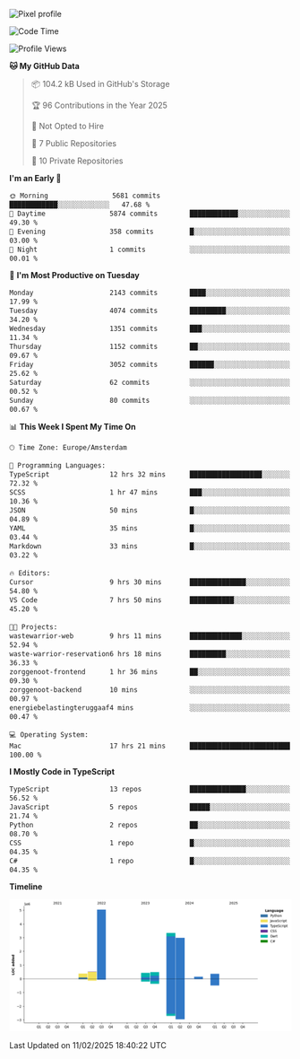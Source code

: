 ![Pixel profile](https://pixel-profile.vercel.app/api/github-stats?username=Atchferox&screen_effect=true&theme=rainbow
)


<!--START_SECTION:waka-->
![Code Time](http://img.shields.io/badge/Code%20Time-527%20hrs%2010%20mins-blue)

![Profile Views](http://img.shields.io/badge/Profile%20Views-0-blue)

**🐱 My GitHub Data** 

> 📦 104.2 kB Used in GitHub's Storage 
 > 
> 🏆 96 Contributions in the Year 2025
 > 
> 🚫 Not Opted to Hire
 > 
> 📜 7 Public Repositories 
 > 
> 🔑 10 Private Repositories 
 > 
**I'm an Early 🐤** 

```text
🌞 Morning                5681 commits        ████████████░░░░░░░░░░░░░   47.68 % 
🌆 Daytime                5874 commits        ████████████░░░░░░░░░░░░░   49.30 % 
🌃 Evening                358 commits         █░░░░░░░░░░░░░░░░░░░░░░░░   03.00 % 
🌙 Night                  1 commits           ░░░░░░░░░░░░░░░░░░░░░░░░░   00.01 % 
```
📅 **I'm Most Productive on Tuesday** 

```text
Monday                   2143 commits        ████░░░░░░░░░░░░░░░░░░░░░   17.99 % 
Tuesday                  4074 commits        █████████░░░░░░░░░░░░░░░░   34.20 % 
Wednesday                1351 commits        ███░░░░░░░░░░░░░░░░░░░░░░   11.34 % 
Thursday                 1152 commits        ██░░░░░░░░░░░░░░░░░░░░░░░   09.67 % 
Friday                   3052 commits        ██████░░░░░░░░░░░░░░░░░░░   25.62 % 
Saturday                 62 commits          ░░░░░░░░░░░░░░░░░░░░░░░░░   00.52 % 
Sunday                   80 commits          ░░░░░░░░░░░░░░░░░░░░░░░░░   00.67 % 
```


📊 **This Week I Spent My Time On** 

```text
🕑︎ Time Zone: Europe/Amsterdam

💬 Programming Languages: 
TypeScript               12 hrs 32 mins      ██████████████████░░░░░░░   72.32 % 
SCSS                     1 hr 47 mins        ███░░░░░░░░░░░░░░░░░░░░░░   10.36 % 
JSON                     50 mins             █░░░░░░░░░░░░░░░░░░░░░░░░   04.89 % 
YAML                     35 mins             █░░░░░░░░░░░░░░░░░░░░░░░░   03.44 % 
Markdown                 33 mins             █░░░░░░░░░░░░░░░░░░░░░░░░   03.22 % 

🔥 Editors: 
Cursor                   9 hrs 30 mins       ██████████████░░░░░░░░░░░   54.80 % 
VS Code                  7 hrs 50 mins       ███████████░░░░░░░░░░░░░░   45.20 % 

🐱‍💻 Projects: 
wastewarrior-web         9 hrs 11 mins       █████████████░░░░░░░░░░░░   52.94 % 
waste-warrior-reservation6 hrs 18 mins       █████████░░░░░░░░░░░░░░░░   36.33 % 
zorggenoot-frontend      1 hr 36 mins        ██░░░░░░░░░░░░░░░░░░░░░░░   09.30 % 
zorggenoot-backend       10 mins             ░░░░░░░░░░░░░░░░░░░░░░░░░   00.97 % 
energiebelastingteruggaaf4 mins              ░░░░░░░░░░░░░░░░░░░░░░░░░   00.47 % 

💻 Operating System: 
Mac                      17 hrs 21 mins      █████████████████████████   100.00 % 
```

**I Mostly Code in TypeScript** 

```text
TypeScript               13 repos            ██████████████░░░░░░░░░░░   56.52 % 
JavaScript               5 repos             █████░░░░░░░░░░░░░░░░░░░░   21.74 % 
Python                   2 repos             ██░░░░░░░░░░░░░░░░░░░░░░░   08.70 % 
CSS                      1 repo              █░░░░░░░░░░░░░░░░░░░░░░░░   04.35 % 
C#                       1 repo              █░░░░░░░░░░░░░░░░░░░░░░░░   04.35 % 
```



**Timeline**

![Lines of Code chart](https://raw.githubusercontent.com/Atchferox/Atchferox/main/assets/bar_graph.png)


 Last Updated on 11/02/2025 18:40:22 UTC
<!--END_SECTION:waka-->
